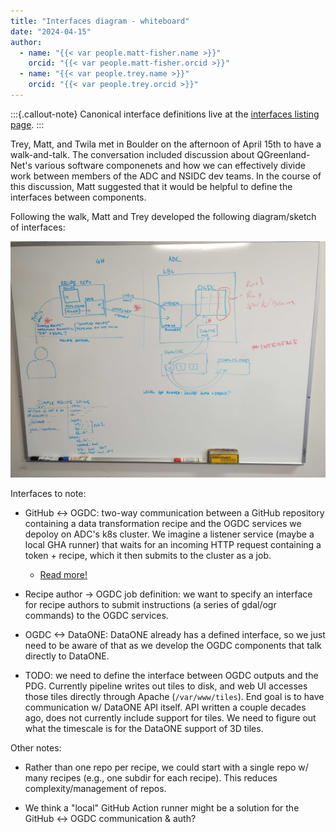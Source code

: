 ```yaml
---
title: "Interfaces diagram - whiteboard"
date: "2024-04-15"
author:
  - name: "{{< var people.matt-fisher.name >}}"
    orcid: "{{< var people.matt-fisher.orcid >}}"
  - name: "{{< var people.trey.name >}}"
    orcid: "{{< var people.trey.orcid >}}"
---
```


:::{.callout-note}
Canonical interface definitions live at the [interfaces listing
page](/interfaces/index.md).
:::

Trey, Matt, and Twila met in Boulder on the afternoon of April 15th to have a
walk-and-talk. The conversation included discussion about QGreenland-Net's
various software componenets and how we can effectively divide work between
members of the ADC and NSIDC dev teams. In the course of this discussion, Matt
suggested that it would be helpful to define the interfaces between components.

Following the walk, Matt and Trey developed the following diagram/sketch of
interfaces:

![Interfaces diagram](/_images/whiteboard_diagram_20240415.jpg)

Interfaces to note:

* GitHub <-> OGDC: two-way communication between a GitHub repository containing
  a data transformation recipe and the OGDC services we depoloy on ADC's k8s
  cluster. We imagine a listener service (maybe a local GHA runner) that waits
  for an incoming HTTP request containing a token + recipe, which it then
  submits to the cluster as a job.
    * [Read more!](/interfaces/recipe-to-ogdc.qmd)

* Recipe author -> OGDC job definition: we want to specify an interface for
  recipe authors to submit instructions (a series of gdal/ogr commands) to the
  OGDC services.

* OGDC <-> DataONE: DataONE already has a defined interface, so we just need to
  be aware of that as we develop the OGDC components that talk directly to
  DataONE.

* TODO: we need to define the interface between OGDC outputs and the
  PDG. Currently pipeline writes out tiles to disk, and web UI accesses those
  tiles directly through Apache (`/var/www/tiles`). End goal is to have
  communication w/ DataONE API itself. API written a couple decades ago, does
  not currently include support for tiles. We need to figure out what the
  timescale is for the DataONE support of 3D tiles.


Other notes:

* Rather than one repo per recipe, we could start with a single repo w/ many
  recipes (e.g., one subdir for each recipe). This reduces complexity/management
  of repos.

* We think a "local" GitHub Action runner might be a solution for the GitHub <->
  OGDC communication & auth?
